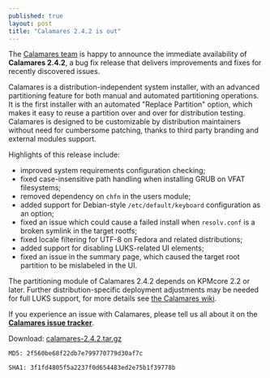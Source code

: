 ```yaml
---
published: true
layout: post
title: "Calamares 2.4.2 is out"
---
```

The [Calamares team](https://calamares.io/team/) is happy to announce the immediate availability of **Calamares 2.4.2**, a bug fix release that delivers improvements and fixes for recently discovered issues.

Calamares is a distribution-independent system installer, with an advanced partitioning feature for both manual and automated partitioning operations. It is the first installer with an automated "Replace Partition" option, which makes it easy to reuse a partition over and over for distribution testing. Calamares is designed to be customizable by distribution maintainers without need for cumbersome patching, thanks to third party branding and external modules support.

<!--more-->

Highlights of this release include:

* improved system requirements configuration checking;
* fixed case-insensitive path handling when installing GRUB on VFAT filesystems;
* removed dependency on `chfn` in the users module;
* added support for Debian-style `/etc/default/keyboard` configuration as an option;
* fixed an issue which could cause a failed install when `resolv.conf` is a broken symlink in the target rootfs;
* fixed locale filtering for UTF-8 on Fedora and related distributions;
* added support for disabling LUKS-related UI elements;
* fixed an issue in the summary page, which caused the target root partition to be mislabeled in the UI.

The partitioning module of Calamares 2.4.2 depends on KPMcore 2.2 or later. Further distribution-specific deployment adjustments may be needed for full LUKS support, for more details see [the Calamares wiki](https://github.com/calamares/calamares/wiki/LUKS-Deployment).

If you experience an issue with Calamares, please tell us all about it on the [**Calamares issue tracker**](https://calamares.io/bugs/).

Download: [calamares-2.4.2.tar.gz](https://github.com/calamares/calamares/releases/download/v2.4.2/calamares-2.4.2.tar.gz)

`MD5: 2f560be68f22db7e799770779d30af7c`

`SHA1: 3f1fd4805f5a2237f0d654483ed2e75b1f39778b`
